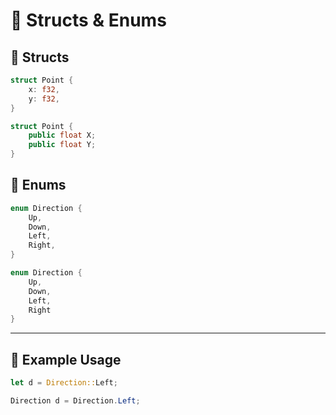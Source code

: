 # 🧱 Structs & Enums

## 📐 Structs

```rust
struct Point {
    x: f32,
    y: f32,
}
```

```csharp
struct Point {
    public float X;
    public float Y;
}
```

## 🎯 Enums

```rust
enum Direction {
    Up,
    Down,
    Left,
    Right,
}
```

```csharp
enum Direction {
    Up,
    Down,
    Left,
    Right
}
```

---

## 🧪 Example Usage

```rust
let d = Direction::Left;
```

```csharp
Direction d = Direction.Left;
```